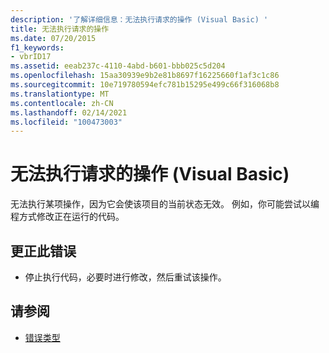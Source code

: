 ```yaml
---
description: '了解详细信息：无法执行请求的操作 (Visual Basic) '
title: 无法执行请求的操作
ms.date: 07/20/2015
f1_keywords:
- vbrID17
ms.assetid: eeab237c-4110-4abd-b601-bbb025c5d204
ms.openlocfilehash: 15aa30939e9b2e81b8697f16225660f1af3c1c86
ms.sourcegitcommit: 10e719780594efc781b15295e499c66f316068b8
ms.translationtype: MT
ms.contentlocale: zh-CN
ms.lasthandoff: 02/14/2021
ms.locfileid: "100473003"
---
```

# <a name="cant-perform-requested-operation-visual-basic"></a>无法执行请求的操作 (Visual Basic)

无法执行某项操作，因为它会使该项目的当前状态无效。 例如，你可能尝试以编程方式修改正在运行的代码。  
  
## <a name="to-correct-this-error"></a>更正此错误  
  
- 停止执行代码，必要时进行修改，然后重试该操作。  
  
## <a name="see-also"></a>请参阅

- [错误类型](../programming-guide/language-features/error-types.md)
